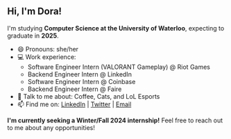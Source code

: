 ## Hi, I'm Dora!

I'm studying **Computer Science at the University of Waterloo**, expecting to graduate in **2025**. 
- 😄 Pronouns: she/her
- 💻 Work experience:
  - Software Engineer Intern (VALORANT Gameplay) @ Riot Games
  - Backend Engineer Intern @ LinkedIn
  - Software Engineer Intern @ Coinbase
  - Backend Engineer Intern @ Faire
- 💬 Talk to me about: Coffee, Cats, and LoL Esports
- 📫 Find me on: [LinkedIn](https://linkedin.com/in/dora-su) | [Twitter](https://twitter.com/adorabowlll) | [Email](mailto:dora.su@uwaterloo.ca)

**I'm currently seeking a Winter/Fall 2024 internship!** Feel free to reach out to me about any opportunities! 



<!--
**dora-su/dora-su** is a ✨ _special_ ✨ repository because its `README.md` (this file) appears on your GitHub profile.

Here are some ideas to get you started:

- 🔭 I’m currently working on ...
- 🌱 I’m currently learning ...
- 👯 I’m looking to collaborate on ...
- 🤔 I’m looking for help with ...
- 💬 Ask me about ...
- 📫 How to reach me: ...
- 😄 Pronouns: ...
- ⚡ Fun fact: ...
-->
